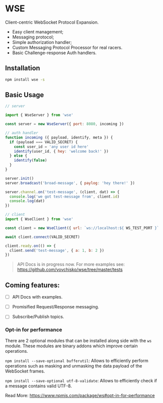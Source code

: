 # WSE

Client-centric WebSocket Protocol Expansion.

- Easy client management;
- Messaging protocol;
- Simple authorization handler;
- Custom Messaging Protocol Processor for real racers.
- Basic Challenge-response Auth handlers.

## Installation

```bash
npm install wse -s
```

## Basic Usage

```JavaScript
// server

import { WseServer } from 'wse'

const server = new WseServer({ port: 8080, incoming })

// auth handler
function incoming ({ payload, identify, meta }) {
  if (payload === VALID_SECRET) {
    const user_id = 'any user id here'
    identify(user_id, { hey: 'welcome back!' })
  } else {
    identify(false)
  }
}

server.init()
server.broadcast('broad-message', { paylog: 'hey there!' })

server.channel.on('test-message', (client, dat) => {
  console.log('we got test-message from', client.id)
  console.log(dat)
})

```

```JavaScript
// client
import { WseClient } from 'wse'

const client = new WseClient({ url: `ws://localhost:${ WS_TEST_PORT }` })

await client.connect(VALID_SECRET)

client.ready.on(() => {
  client.send('test-message', { a: 1, b: 2 })
})
```

> API Docs is in progress now.
> For more examples see: https://github.com/vovchisko/wse/tree/master/tests


## Coming features:

- [ ] API Docs with examples.
- [ ] Promisified Request/Response messaging.
- [ ] Subscribe/Publish topics.


### Opt-in for performance

There are 2 optional modules that can be installed along side with the `ws` module. These modules are binary addons which
improve certain operations.

```npm install --save-optional bufferutil```: Allows to efficiently perform operations such as masking and unmasking the data
payload of the WebSocket frames.

```npm install --save-optional utf-8-validate```: Allows to efficiently check if a message contains valid UTF-8.

Read More: https://www.npmjs.com/package/ws#opt-in-for-performance



